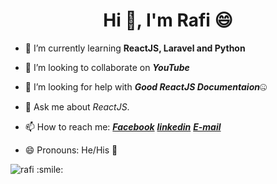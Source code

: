 <h1 align="center">Hi 👋, I'm Rafi 😄 </h1>

 
- 🌱 I’m currently learning **ReactJS, Laravel and Python**
 
- 👯 I’m looking to collaborate on ***YouTube***

- 🤔 I’m looking for help with ***Good ReactJS Documentaion***🤐

- 💬 Ask me about *ReactJS*.

- 📫 How to reach me: ***[Facebook](https://www.facebook.com/RaFi5050/)*** ***[linkedin](https://www.linkedin.com/in/mezbah-rafi-5083a3187/)***  ***[E-mail](rafim166@gmail.com)***

- 😄 Pronouns: He/His 👦 



<p><img align="center" src="https://github-readme-stats.vercel.app/api?username=RaFi166&show_icons=true" alt="rafi :smile:" /></p>
